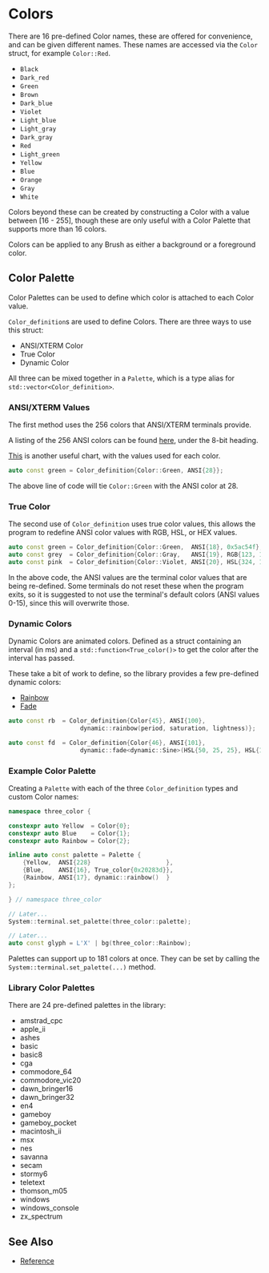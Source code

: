# Colors

There are 16 pre-defined Color names, these are offered for convenience, and can
be given different names. These names are accessed via the `Color` struct, for
example `Color::Red`.

- `Black`
- `Dark_red`
- `Green`
- `Brown`
- `Dark_blue`
- `Violet`
- `Light_blue`
- `Light_gray`
- `Dark_gray`
- `Red`
- `Light_green`
- `Yellow`
- `Blue`
- `Orange`
- `Gray`
- `White`

Colors beyond these can be created by constructing a Color with a value between
[16 - 255], though these are only useful with a Color Palette that supports more
than 16 colors.

Colors can be applied to any Brush as either a background or a foreground color.

## Color Palette

Color Palettes can be used to define which color is attached to each Color
value.

`Color_definition`s are used to define Colors. There are three ways to use this
struct:

- ANSI/XTERM Color
- True Color
- Dynamic Color

All three can be mixed together in a `Palette`, which is a type alias for
`std::vector<Color_definition>`.

### ANSI/XTERM Values

The first method uses the 256 colors that ANSI/XTERM terminals provide.

A listing of the 256 ANSI colors can be found
[here](https://wikipedia.org/wiki/ANSI_escape_code#Colors), under the 8-bit
heading.

[This](https://jonasjacek.github.io/colors/) is another useful chart, with the
values used for each color.

```cpp
auto const green = Color_definition{Color::Green, ANSI{28}};
```

The above line of code will tie `Color::Green` with the ANSI color at 28.

### True Color

The second use of `Color_definition` uses true color values, this allows the
program to redefine ANSI color values with RGB, HSL, or HEX values.

```cpp
auto const green = Color_definition{Color::Green,  ANSI{18}, 0x5ac54f};
auto const grey  = Color_definition{Color::Gray,   ANSI{19}, RGB{123, 123, 123}};
auto const pink  = Color_definition{Color::Violet, ANSI{20}, HSL{324, 100, 50}};
```

In the above code, the ANSI values are the terminal color values that are being
re-defined. Some terminals do not reset these when the program exits, so it is
suggested to not use the terminal's default colors (ANSI values 0-15), since
this will overwrite those.

### Dynamic Colors

Dynamic Colors are animated colors. Defined as a struct containing an interval
(in ms) and a `std::function<True_color()>` to get the color after the interval
has passed.

These take a bit of work to define, so the library provides a few pre-defined
dynamic colors:

- [Rainbow](rainbow.md)
- [Fade](fade.md)

```cpp
auto const rb  = Color_definition{Color{45}, ANSI{100},
                    dynamic::rainbow(period, saturation, lightness)};

auto const fd  = Color_definition{Color{46}, ANSI{101},
                    dynamic::fade<dynamic::Sine>(HSL{50, 25, 25}, HSL{100, 50, 50})};
```

### Example Color Palette

Creating a `Palette` with each of the three `Color_definition` types and
custom Color names:

```cpp
namespace three_color {

constexpr auto Yellow  = Color{0};
constexpr auto Blue    = Color{1};
constexpr auto Rainbow = Color{2};

inline auto const palette = Palette {
    {Yellow,  ANSI{228}                     },
    {Blue,    ANSI{16}, True_color{0x20283d}},
    {Rainbow, ANSI{17}, dynamic::rainbow()  }
};

} // namespace three_color

// Later...
System::terminal.set_palette(three_color::palette);

// Later...
auto const glyph = L'X' | bg(three_color::Rainbow);
```

Palettes can support up to 181 colors at once. They can be set by calling the
`System::terminal.set_palette(...)` method.

### Library Color Palettes

There are 24 pre-defined palettes in the library:

- amstrad_cpc
- apple_ii
- ashes
- basic
- basic8
- cga
- commodore_64
- commodore_vic20
- dawn_bringer16
- dawn_bringer32
- en4
- gameboy
- gameboy_pocket
- macintosh_ii
- msx
- nes
- savanna
- secam
- stormy6
- teletext
- thomson_m05
- windows
- windows_console
- zx_spectrum

## See Also

- [Reference](https://a-n-t-h-o-n-y.github.io/TermOx/structox_1_1Color.html)
